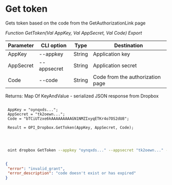 ﻿---
sidebar_position: 2
---

# Get token
 Gets token based on the code from the GetAuthorizationLink page


*Function GetToken(Val AppKey, Val AppSecret, Val Code) Export*

 | Parameter | CLI option | Type | Destination |
 |-|-|-|-|
 | AppKey | --appkey | String | Application key |
 | AppSecret | --appsecret | String | Application secret |
 | Code | --code | String | Code from the authorization page |

 
 Returns: Map Of KeyAndValue - serialized JSON response from Dropbox

```bsl title="Code example"
	
 AppKey = "oynqxds...";
 AppSecret = "tk2oewn...";
 Code = "bTCiUTzxe6kAAAAAAAAAGN1NMZIxyqETKr4o7OS2dU8";
 
 Result = OPI_Dropbox.GetToken(AppKey, AppSecret, Code);
 
	
```

```sh title="CLI command example"
 
 oint dropbox GetToken --appkey "oynqxds..." --appsecret "tk2oewn..." --code "bTCiUTzxe6kAAAAAAAAAGN1NMZIxyqETKr4o7OS2dU8"


```


```json title="Result"

{
 "error": "invalid_grant",
 "error_description": "code doesn't exist or has expired"
}

```
